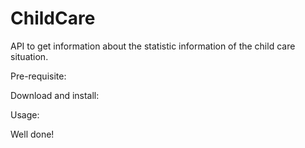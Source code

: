 # ChildCare
API to get information about the statistic information of the child care situation.

Pre-requisite:


Download and install:


Usage:


Well done!
